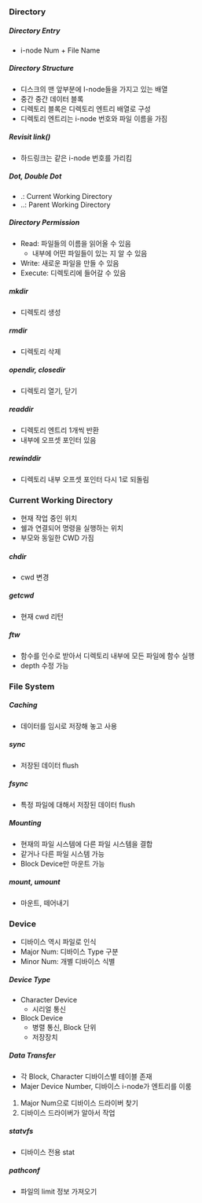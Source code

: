 ### Directory

##### Directory Entry

- i-node Num + File Name

##### Directory Structure

- 디스크의 맨 앞부분에 I-node들을 가지고 있는 배열
- 중간 중간 데이터 블록
- 디렉토리 블록은 디렉토리 엔트리 배열로 구성
- 디렉토리 엔트리는 i-node 번호와 파일 이름을 가짐

##### Revisit link()

- 하드링크는 같은 i-node 번호를 가리킴

##### Dot, Double Dot

- .: Current Working Directory
- ..: Parent Working Directory

##### Directory Permission

- Read: 파일들의 이름을 읽어올 수 있음
  - 내부에 어떤 파일들이 있는 지 알 수 있음
- Write: 새로운 파일을 만들 수 있음
- Execute: 디렉토리에 들어갈 수 있음

##### mkdir

- 디렉토리 생성

##### rmdir

- 디렉토리 삭제

##### opendir, closedir

- 디렉토리 열기, 닫기

##### readdir

- 디렉토리 엔트리 1개씩 반환
- 내부에 오프셋 포인터 있음

##### rewinddir

- 디렉토리 내부 오프셋 포인터 다시 1로 되돌림

### Current Working Directory

- 현재 작업 중인 위치
- 쉘과 연결되어 명령을 실행하는 위치
- 부모와 동일한 CWD 가짐

##### chdir

- cwd 변경

##### getcwd

- 현재 cwd 리턴

##### ftw

- 함수를 인수로 받아서 디렉토리 내부에 모든 파일에 함수 실행
- depth 수정 가능

### File System

##### Caching

- 데이터를 임시로 저장해 놓고 사용

##### sync

- 저장된 데이터 flush

##### fsync

- 특정 파일에 대해서 저장된 데이터 flush

##### Mounting

- 현재의 파일 시스템에 다른 파일 시스템을 결합
- 같거나 다른 파일 시스템 가능
- Block Device만 마운트 가능

##### mount, umount

- 마운트, 떼어내기

### Device

- 디바이스 역시 파일로 인식
- Major Num: 디바이스 Type 구분
- Minor Num: 개별 디바이스 식별

##### Device Type

- Character Device
  - 시리얼 통신
- Block Device
  - 병렬 통신, Block 단위
  - 저장장치

##### Data Transfer

- 각 Block, Character 디바이스별 테이블 존재
- Majer Device Number, 디바이스 i-node가 엔트리를 이룸

1. Major Num으로 디바이스 드라이버 찾기
2. 디바이스 드라이버가 알아서 작업

##### statvfs

- 디바이스 전용 stat

##### pathconf

- 파일의 limit 정보 가져오기
